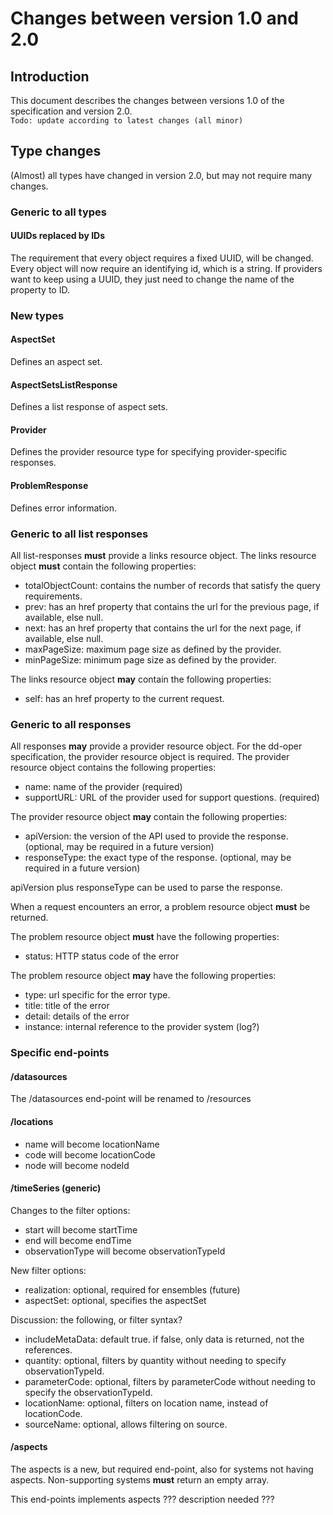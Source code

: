 # Changes between version 1.0 and 2.0

## Introduction
This document describes the changes between versions 1.0 of the specification and version 2.0.  
`Todo: update according to latest changes (all minor)`

## Type changes
(Almost) all types have changed in version 2.0, but may not require many changes.

### Generic to all types
#### UUIDs replaced by IDs
The requirement that every object requires a fixed UUID, will be changed. Every object will now require an identifying id, which is a string. If providers want to keep using a UUID, they just need to change the name of the property to ID.

### New types
#### AspectSet
Defines an aspect set.

#### AspectSetsListResponse
Defines a list response of aspect sets.

#### Provider
Defines the provider resource type for specifying provider-specific responses.

#### ProblemResponse
Defines error information.

### Generic to all list responses
All list-responses **must** provide a links resource object.
The links resource object **must** contain the following properties:
- totalObjectCount: contains the number of records that satisfy the query requirements.
- prev: has an href property that contains the url for the previous page, if available, else null.
- next: has an href property that contains the url for the next page, if available, else null.     
- maxPageSize: maximum page size as defined by the provider.
- minPageSize: minimum page size as defined by the provider.

The links resource object **may** contain the following properties:
- self: has an href property to the current request.

### Generic to all responses
All responses **may** provide a provider resource object. For the dd-oper specification, the provider resource object is required.
The provider resource object contains the following properties:
- name: name of the provider (required)
- supportURL: URL of the provider used for support questions. (required)

The provider resource object **may** contain the following properties:
- apiVersion: the version of the API used to provide the response. (optional, may be required in a future version)
- responseType: the exact type of the response. (optional, may be required in a future version)

apiVersion plus responseType can be used to parse the response.

When a request encounters an error, a problem resource object **must** be returned.

The problem resource object **must** have the following properties:
- status: HTTP status code of the error

The problem resource object **may** have the following properties:
- type: url specific for the error type.
- title: title of the error
- detail: details of the error
- instance: internal reference to the provider system (log?)

### Specific end-points
#### /datasources
The /datasources end-point will be renamed to /resources

#### /locations
- name will become locationName
- code will become locationCode
- node will become nodeId

#### /timeSeries (generic)
Changes to the filter options:
- start will become startTime
- end will become endTime
- observationType will become observationTypeId

New filter options:
- realization: optional, required for ensembles (future)
- aspectSet: optional, specifies the aspectSet

Discussion: the following, or filter syntax?
- includeMetaData: default true. if false, only data is returned, not the references.
-  quantity: optional, filters by quantity without needing to specify observationTypeId.
-  parameterCode: optional, filters by parameterCode without needing to specify the observationTypeId.
-  locationName: optional, filters on location name, instead of locationCode.
-  sourceName: optional, allows filtering on source.

#### /aspects
The aspects is a new, but required end-point, also for systems not having aspects. Non-supporting systems **must** return an empty array.

This end-points implements aspects ??? description needed ???
